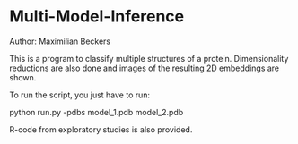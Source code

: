 # Multi-Model-Inference

Author: Maximilian Beckers

This is a program to classify multiple structures of a protein. Dimensionality reductions are also done and images of the resulting 2D embeddings are shown.

To run the script, you just have to run:

  python run.py -pdbs model_1.pdb model_2.pdb
  
R-code from exploratory studies is also provided.
